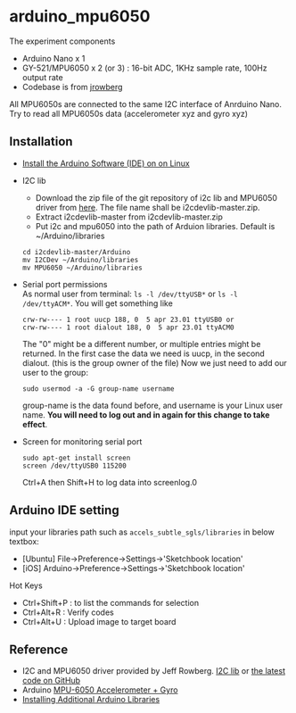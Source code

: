 # arduino_mpu6050

The experiment components
- Arduino Nano x 1
- GY-521/MPU6050 x 2 (or 3) : 16-bit ADC, 1KHz sample rate, 100Hz output rate
- Codebase is from [jrowberg](https://github.com/jrowberg/i2cdevlib.git)

All MPU6050s are connected to the same I2C interface of Anrduino Nano. Try to read all MPU6050s data (accelerometer xyz and gyro xyz) 

## Installation
- [Install the Arduino Software (IDE) on on Linux](https://www.arduino.cc/en/main/software)

- I2C lib
    * Download the zip file of the git repository of i2c lib and MPU6050 driver from [here](https://github.com/jrowberg/i2cdevlib/tree/master/Arduino/MPU6050). The file name shall be i2cdevlib-master.zip.
    * Extract i2cdevlib-master from i2cdevlib-master.zip
    * Put i2c and mpu6050 into the path of Arduion libraries. Default is ~/Arduino/libraries
    ```
    cd i2cdevlib-master/Arduino
    mv I2CDev ~/Arduino/libraries
    mv MPU6050 ~/Arduino/libraries
    ```
- Serial port permissions<br>
    As normal user from terminal: ```ls -l /dev/ttyUSB*``` or ```ls -l /dev/ttyACM*```. You will get something like
    ```
    crw-rw---- 1 root uucp 188, 0  5 apr 23.01 ttyUSB0 or
    crw-rw---- 1 root dialout 188, 0  5 apr 23.01 ttyACM0
    ```
    The "0" might be a different number, or multiple entries might be returned. In the first case the data we need is uucp, in the second dialout. (this is the group owner of the file)
    Now we just need to add our user to the group:
    ```
    sudo usermod -a -G group-name username
    ```
    group-name is the data found before, and username is your Linux user name. **You will need to log out and in again for this change to take effect**.

- Screen for monitoring serial port
    ```
    sudo apt-get install screen
    screen /dev/ttyUSB0 115200
    ```
    Ctrl+A then Shift+H to log data into screenlog.0

## Arduino IDE setting
input your libraries path such as ```accels_subtle_sgls/libraries```
in below textbox:
- [Ubuntu] File->Preference->Settings->'Sketchbook location'
- [iOS] Arduino->Preference->Settings->'Sketchbook location'

Hot Keys
- Ctrl+Shift+P : to list the commands for selection
- Ctrl+Alt+R : Verify codes
- Ctrl+Alt+U : Upload image to target board


## Reference
- I2C and MPU6050 driver provided by Jeff Rowberg. [I2C lib](http://www.i2cdevlib.com/devices/mpu6050)
or [the latest code on GitHub](https://github.com/jrowberg/i2cdevlib/tree/master/Arduino/MPU6050)
- Arduino [MPU-6050 Accelerometer + Gyro](https://playground.arduino.cc/Main/MPU-6050)
- [Installing Additional Arduino Libraries](https://www.arduino.cc/en/Guide/Libraries)